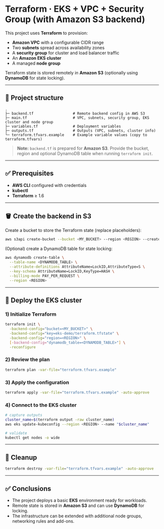# Terraform · EKS + VPC + Security Group (with Amazon S3 backend)

This project uses **Terraform** to provision:

* **Amazon VPC** with a configurable CIDR range
* Two **subnets** spread across availability zones
* A **security group** for cluster and load balancer traffic
* An **Amazon EKS cluster**
* A managed **node group**

Terraform state is stored remotely in **Amazon S3** (optionally using **DynamoDB** for state locking).

---

## 📂 Project structure

```
.
├─ backend.tf                  # Remote backend config in AWS S3
├─ main.tf                     # VPC, subnets, security group, EKS cluster and node group
├─ variables.tf                # Deployment variables
├─ outputs.tf                  # Outputs (VPC, subnets, cluster info)
└─ terraform.tfvars.example    # Example variable values (copy to terraform.tfvars)
```

> **Note:** `backend.tf` is prepared for **Amazon S3**. Provide the bucket, region and optional DynamoDB table when running `terraform init`.

---

## ✅ Prerequisites

* **AWS CLI** configured with credentials
* **kubectl**
* **Terraform** ≥ 1.6

---

## 🪣 Create the backend in S3

Create a bucket to store the Terraform state (replace placeholders):

```bash
aws s3api create-bucket --bucket <MY_BUCKET> --region <REGION> --create-bucket-configuration LocationConstraint=<REGION>
```

(Optional) create a DynamoDB table for state locking:

```bash
aws dynamodb create-table \
  --table-name <DYNAMODB_TABLE> \
  --attribute-definitions AttributeName=LockID,AttributeType=S \
  --key-schema AttributeName=LockID,KeyType=HASH \
  --billing-mode PAY_PER_REQUEST \
  --region <REGION>
```

---

## 🚀 Deploy the EKS cluster

### 1) Initialize Terraform

```bash
terraform init \
  -backend-config="bucket=<MY_BUCKET>" \
  -backend-config="key=eks-demo/terraform.tfstate" \
  -backend-config="region=<REGION>" \
  [-backend-config="dynamodb_table=<DYNAMODB_TABLE>"] \
  -reconfigure
```

### 2) Review the plan

```bash
terraform plan -var-file="terraform.tfvars.example"
```

### 3) Apply the configuration

```bash
terraform apply -var-file="terraform.tfvars.example" -auto-approve
```

### 4) Connect to the EKS cluster

```bash
# capture outputs
cluster_name=$(terraform output -raw cluster_name)
aws eks update-kubeconfig --region <REGION> --name "$cluster_name"

# validate
kubectl get nodes -o wide
```

---

## 🧹 Cleanup

```bash
terraform destroy -var-file="terraform.tfvars.example" -auto-approve
```

---

## ✅ Conclusions

* The project deploys a basic **EKS** environment ready for workloads.
* Remote state is stored in **Amazon S3** and can use **DynamoDB** for locking.
* The infrastructure can be extended with additional node groups, networking rules and add-ons.

